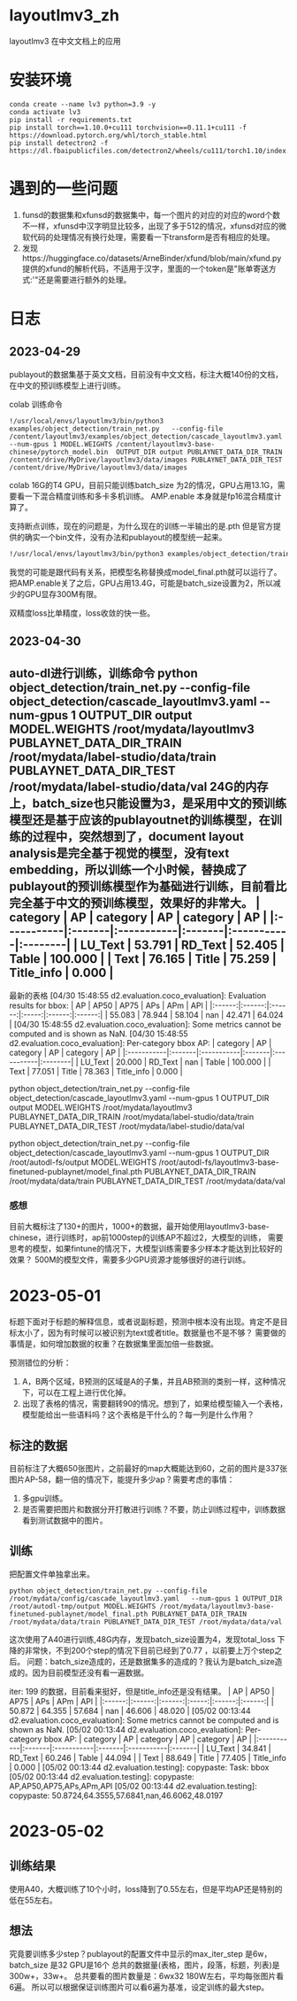 # layoutlmv3_zh
layoutlmv3 在中文文档上的应用

# 安装环境
```
conda create --name lv3 python=3.9 -y
conda activate lv3
pip install -r requirements.txt
pip install torch==1.10.0+cu111 torchvision==0.11.1+cu111 -f https://download.pytorch.org/whl/torch_stable.html
pip install detectron2 -f https://dl.fbaipublicfiles.com/detectron2/wheels/cu111/torch1.10/index.html

```


# 遇到的一些问题
1. funsd的数据集和xfunsd的数据集中，每一个图片的对应的对应的word个数不一样，xfunsd中汉字明显比较多，出现了多于512的情况，xfunsd对应的微软代码的处理情况有换行处理，需要看一下transform是否有相应的处理。
2. 发现https://huggingface.co/datasets/ArneBinder/xfund/blob/main/xfund.py 提供的xfund的解析代码，不适用于汉字，里面的一个token是"账单寄送方式:'"还是需要进行额外的处理。


# 日志
## 2023-04-29 
publayout的数据集基于英文文档，目前没有中文文档，标注大概140份的文档，在中文的预训练模型上进行训练。

colab 训练命令
```
!/usr/local/envs/layoutlmv3/bin/python3 examples/object_detection/train_net.py   --config-file /content/layoutlmv3/examples/object_detection/cascade_layoutlmv3.yaml   --num-gpus 1 MODEL.WEIGHTS /content/layoutlmv3-base-chinese/pytorch_model.bin  OUTPUT_DIR output PUBLAYNET_DATA_DIR_TRAIN /content/drive/MyDrive/layoutlmv3/data/images PUBLAYNET_DATA_DIR_TEST /content/drive/MyDrive/layoutlmv3/data/images
```

colab 16G的T4 GPU，目前只能训练batch_size 为2的情况，GPU占用13.1G，需要看一下混合精度训练和多卡多机训练。
AMP.enable 本身就是fp16混合精度计算了。

支持断点训练，现在的问题是，为什么现在的训练一半输出的是.pth 但是官方提供的确实一个bin文件，没有办法和publayout的模型统一起来。
``` bash
!/usr/local/envs/layoutlmv3/bin/python3 examples/object_detection/train_net.py  --resume --config-file /content/layoutlmv3/examples/object_detection/cascade_layoutlmv3.yaml   --num-gpus 1 MODEL.WEIGHTS /content/layoutlmv3-base-chinese/pytorch_model.bin   OUTPUT_DIR output PUBLAYNET_DATA_DIR_TRAIN /content/drive/MyDrive/layoutlmv3/data/images PUBLAYNET_DATA_DIR_TEST /content/drive/MyDrive/layoutlmv3/data/images

```

我觉的可能是跟代码有关系，把模型名称替换成model_final.pth就可以运行了。
把AMP.enable关了之后，GPU占用13.4G，可能是batch_size设置为2，所以减少的GPU显存300M有限。

双精度loss比单精度，loss收敛的快一些。

## 2023-04-30
auto-dl进行训练，训练命令
python object_detection/train_net.py --config-file object_detection/cascade_layoutlmv3.yaml   --num-gpus 1 OUTPUT_DIR output MODEL.WEIGHTS /root/mydata/layoutlmv3 PUBLAYNET_DATA_DIR_TRAIN /root/mydata/label-studio/data/train PUBLAYNET_DATA_DIR_TEST /root/mydata/label-studio/data/val 
24G的内存上，batch_size也只能设置为3，是采用中文的预训练模型还是基于应该的publayoutnet的训练模型，在训练的过程中，突然想到了，document layout analysis是完全基于视觉的模型，没有text embedding，所以训练一个小时候，替换成了publayout的预训练模型作为基础进行训练，目前看比完全基于中文的预训练模型，效果好的非常大。
| category   | AP     | category   | AP     | category   | AP      |
|:-----------|:-------|:-----------|:-------|:-----------|:--------|
| LU_Text    | 53.791 | RD_Text    | 52.405 | Table      | 100.000 |
| Text       | 76.165 | Title      | 75.259 | Title_info | 0.000   |
-------------------
最新的表格
[04/30 15:48:55 d2.evaluation.coco_evaluation]: Evaluation results for bbox: 
|   AP   |  AP50  |  AP75  |  APs  |  APm   |  APl   |
|:------:|:------:|:------:|:-----:|:------:|:------:|
| 55.083 | 78.944 | 58.104 |  nan  | 42.471 | 64.024 |
[04/30 15:48:55 d2.evaluation.coco_evaluation]: Some metrics cannot be computed and is shown as NaN.
[04/30 15:48:55 d2.evaluation.coco_evaluation]: Per-category bbox AP: 
| category   | AP     | category   | AP     | category   | AP      |
|:-----------|:-------|:-----------|:-------|:-----------|:--------|
| LU_Text    | 20.000 | RD_Text    | nan    | Table      | 100.000 |
| Text       | 77.051 | Title      | 78.363 | Title_info | 0.000   |


python object_detection/train_net.py --config-file object_detection/cascade_layoutlmv3.yaml   --num-gpus 1 OUTPUT_DIR output MODEL.WEIGHTS /root/mydata/layoutlmv3 PUBLAYNET_DATA_DIR_TRAIN /root/mydata/label-studio/data/train PUBLAYNET_DATA_DIR_TEST /root/mydata/label-studio/data/val 


python object_detection/train_net.py --config-file object_detection/cascade_layoutlmv3.yaml   --num-gpus 1 OUTPUT_DIR /root/autodl-fs/output MODEL.WEIGHTS /root/autodl-fs/layoutlmv3-base-finetuned-publaynet/model_final.pth PUBLAYNET_DATA_DIR_TRAIN /root/mydata/data/train PUBLAYNET_DATA_DIR_TEST /root/mydata/data/val 

### 感想
目前大概标注了130+的图片，1000+的数据，最开始使用layoutlmv3-base-chinese，进行训练时，ap前1000step的训练AP不超过2，大模型的训练，
需要思考的模型，如果fintune的情况下，大模型训练需要多少样本才能达到比较好的效果？
500M的模型文件，需要多少GPU资源才能够很好的进行训练。

# 2023-05-01 
标题下面对于标题的解释信息，或者说副标题，预测中根本没有出现。肯定不是目标太小了，因为有时候可以被识别为text或者title。数据量也不是不够？
需要做的事情是，如何增加数据的权重？在数据集里面加倍一些数据。

预测错位的分析：
1. A，B两个区域，B预测的区域是A的子集，并且AB预测的类别一样，这种情况下，可以在工程上进行优化掉。
2. 出现了表格的情况，需要翻转90的情况。想到了，如果给模型输入一个表格，模型能给出一些语料吗？这个表格是干什么的？每一列是什么作用？

## 标注的数据
目前标注了大概650张图片，之前最好的map大概能达到60，之前的图片是337张图片AP-58，翻一倍的情况下，能提升多少ap？需要考虑的事情：
1. 多gpu训练。
2. 是否需要把图片和数据分开打散进行训练？不要，防止训练过程中，训练数据看到测试数据中的图片。

## 训练

把配置文件单独拿出来。
```
python object_detection/train_net.py --config-file /root/mydata/config/cascade_layoutlmv3.yaml   --num-gpus 1 OUTPUT_DIR /root/autodl-tmp/output MODEL.WEIGHTS /root/mydata/layoutlmv3-base-finetuned-publaynet/model_final.pth PUBLAYNET_DATA_DIR_TRAIN /root/mydata/data/train PUBLAYNET_DATA_DIR_TEST /root/mydata/data/val 
```

这次使用了A40进行训练,48G内存，发现batch_size设置为4，发现total_loss 下降的非常快，不到200个step的情况下目前已经到了0.77 ，以前要上万个step之后。
问题：batch_size造成的，还是数据集多的造成的？我认为是batch_size造成的。因为目前模型还没有看一遍数据。

iter: 199 的数据，目前看来挺好，但是title_info还是没有结果。
|   AP   |  AP50  |  AP75  |  APs  |  APm   |  APl   |
|:------:|:------:|:------:|:-----:|:------:|:------:|
| 50.872 | 64.355 | 57.684 |  nan  | 46.606 | 48.020 |
[05/02 00:13:44 d2.evaluation.coco_evaluation]: Some metrics cannot be computed and is shown as NaN.
[05/02 00:13:44 d2.evaluation.coco_evaluation]: Per-category bbox AP: 
| category   | AP     | category   | AP     | category   | AP     |
|:-----------|:-------|:-----------|:-------|:-----------|:-------|
| LU_Text    | 34.841 | RD_Text    | 60.246 | Table      | 44.094 |
| Text       | 88.649 | Title      | 77.405 | Title_info | 0.000  |
[05/02 00:13:44 d2.evaluation.testing]: copypaste: Task: bbox
[05/02 00:13:44 d2.evaluation.testing]: copypaste: AP,AP50,AP75,APs,APm,APl
[05/02 00:13:44 d2.evaluation.testing]: copypaste: 50.8724,64.3555,57.6841,nan,46.6062,48.0197

# 2023-05-02
## 训练结果
使用A40，大概训练了10个小时，loss降到了0.55左右，但是平均AP还是特别的低在55左右。
## 想法
究竟要训练多少step？publayout的配置文件中显示的max_iter_step 是6w，batch_size 是32
GPU是16个
总共的数据量(表格，图片，段落，标题，列表)是300w+，33w+。
总共要看的图片数量是：6wx32 180W左右，平均每张图片看6遍。
所以可以根据保证训练图片可以看6遍为基准，设定训练的最大step。